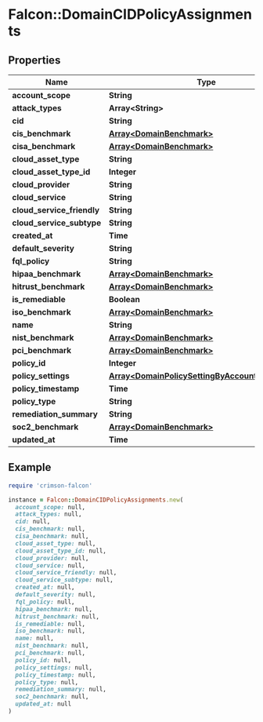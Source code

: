 # Falcon::DomainCIDPolicyAssignments

## Properties

| Name | Type | Description | Notes |
| ---- | ---- | ----------- | ----- |
| **account_scope** | **String** |  | [optional] |
| **attack_types** | **Array&lt;String&gt;** |  | [optional] |
| **cid** | **String** |  | [optional] |
| **cis_benchmark** | [**Array&lt;DomainBenchmark&gt;**](DomainBenchmark.md) |  | [optional] |
| **cisa_benchmark** | [**Array&lt;DomainBenchmark&gt;**](DomainBenchmark.md) |  | [optional] |
| **cloud_asset_type** | **String** |  | [optional] |
| **cloud_asset_type_id** | **Integer** |  | [optional] |
| **cloud_provider** | **String** |  | [optional] |
| **cloud_service** | **String** |  | [optional] |
| **cloud_service_friendly** | **String** |  | [optional] |
| **cloud_service_subtype** | **String** |  | [optional] |
| **created_at** | **Time** |  | [optional] |
| **default_severity** | **String** |  | [optional] |
| **fql_policy** | **String** |  | [optional] |
| **hipaa_benchmark** | [**Array&lt;DomainBenchmark&gt;**](DomainBenchmark.md) |  | [optional] |
| **hitrust_benchmark** | [**Array&lt;DomainBenchmark&gt;**](DomainBenchmark.md) |  | [optional] |
| **is_remediable** | **Boolean** |  |  |
| **iso_benchmark** | [**Array&lt;DomainBenchmark&gt;**](DomainBenchmark.md) |  | [optional] |
| **name** | **String** |  | [optional] |
| **nist_benchmark** | [**Array&lt;DomainBenchmark&gt;**](DomainBenchmark.md) |  | [optional] |
| **pci_benchmark** | [**Array&lt;DomainBenchmark&gt;**](DomainBenchmark.md) |  | [optional] |
| **policy_id** | **Integer** |  | [optional] |
| **policy_settings** | [**Array&lt;DomainPolicySettingByAccountAndRegion&gt;**](DomainPolicySettingByAccountAndRegion.md) |  | [optional] |
| **policy_timestamp** | **Time** |  | [optional] |
| **policy_type** | **String** |  | [optional] |
| **remediation_summary** | **String** |  | [optional] |
| **soc2_benchmark** | [**Array&lt;DomainBenchmark&gt;**](DomainBenchmark.md) |  | [optional] |
| **updated_at** | **Time** |  | [optional] |

## Example

```ruby
require 'crimson-falcon'

instance = Falcon::DomainCIDPolicyAssignments.new(
  account_scope: null,
  attack_types: null,
  cid: null,
  cis_benchmark: null,
  cisa_benchmark: null,
  cloud_asset_type: null,
  cloud_asset_type_id: null,
  cloud_provider: null,
  cloud_service: null,
  cloud_service_friendly: null,
  cloud_service_subtype: null,
  created_at: null,
  default_severity: null,
  fql_policy: null,
  hipaa_benchmark: null,
  hitrust_benchmark: null,
  is_remediable: null,
  iso_benchmark: null,
  name: null,
  nist_benchmark: null,
  pci_benchmark: null,
  policy_id: null,
  policy_settings: null,
  policy_timestamp: null,
  policy_type: null,
  remediation_summary: null,
  soc2_benchmark: null,
  updated_at: null
)
```

